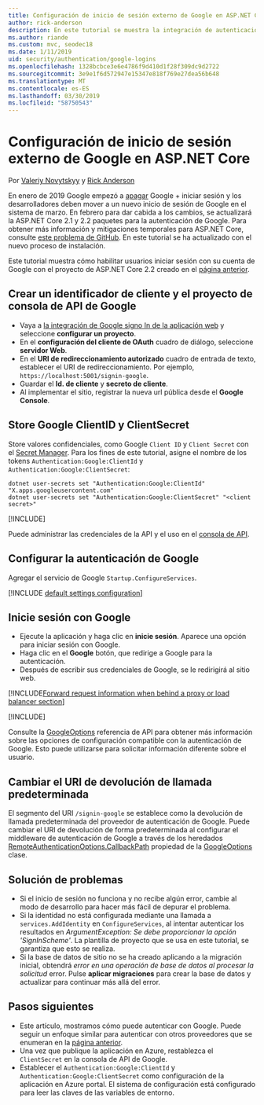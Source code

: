 ```yaml
---
title: Configuración de inicio de sesión externo de Google en ASP.NET Core
author: rick-anderson
description: En este tutorial se muestra la integración de autenticación de usuario de la cuenta de Google en una aplicación de ASP.NET Core existente.
ms.author: riande
ms.custom: mvc, seodec18
ms.date: 1/11/2019
uid: security/authentication/google-logins
ms.openlocfilehash: 1328bcbce3e6e4786f9d410d1f28f309dc9d2722
ms.sourcegitcommit: 3e9e1f6d572947e15347e818f769e27dea56b648
ms.translationtype: MT
ms.contentlocale: es-ES
ms.lasthandoff: 03/30/2019
ms.locfileid: "58750543"
---
```

# <a name="google-external-login-setup-in-aspnet-core"></a>Configuración de inicio de sesión externo de Google en ASP.NET Core

Por [Valeriy Novytskyy](https://github.com/01binary) y [Rick Anderson](https://twitter.com/RickAndMSFT)

En enero de 2019 Google empezó a [apagar](https://developers.google.com/+/api-shutdown) Google + iniciar sesión y los desarrolladores deben mover a un nuevo inicio de sesión de Google en el sistema de marzo. En febrero para dar cabida a los cambios, se actualizará la ASP.NET Core 2.1 y 2.2 paquetes para la autenticación de Google. Para obtener más información y mitigaciones temporales para ASP.NET Core, consulte [este problema de GitHub](https://github.com/aspnet/AspNetCore/issues/6486). En este tutorial se ha actualizado con el nuevo proceso de instalación.

Este tutorial muestra cómo habilitar usuarios iniciar sesión con su cuenta de Google con el proyecto de ASP.NET Core 2.2 creado en el [página anterior](xref:security/authentication/social/index).

## <a name="create-a-google-api-console-project-and-client-id"></a>Crear un identificador de cliente y el proyecto de consola de API de Google

* Vaya a [la integración de Google signo In de la aplicación web](https://developers.google.com/identity/sign-in/web/devconsole-project) y seleccione **configurar un proyecto**.
* En el **configuración del cliente de OAuth** cuadro de diálogo, seleccione **servidor Web**.
* En el **URI de redireccionamiento autorizado** cuadro de entrada de texto, establecer el URI de redireccionamiento. Por ejemplo, `https://localhost:5001/signin-google`.
* Guardar el **Id. de cliente** y **secreto de cliente**.
* Al implementar el sitio, registrar la nueva url pública desde el **Google Console**.

## <a name="store-google-clientid-and-clientsecret"></a>Store Google ClientID y ClientSecret

Store valores confidenciales, como Google `Client ID` y `Client Secret` con el [Secret Manager](xref:security/app-secrets). Para los fines de este tutorial, asigne el nombre de los tokens `Authentication:Google:ClientId` y `Authentication:Google:ClientSecret`:

```console
dotnet user-secrets set "Authentication:Google:ClientId" "X.apps.googleusercontent.com"
dotnet user-secrets set "Authentication:Google:ClientSecret" "<client secret>"
```

[!INCLUDE[](~/includes/environmentVarableColon.md)]

Puede administrar las credenciales de la API y el uso en el [consola de API](https://console.developers.google.com/apis/dashboard).

## <a name="configure-google-authentication"></a>Configurar la autenticación de Google

Agregar el servicio de Google `Startup.ConfigureServices`.

[!INCLUDE [default settings configuration](includes/default-settings2-2.md)]

## <a name="sign-in-with-google"></a>Inicie sesión con Google

* Ejecute la aplicación y haga clic en **inicie sesión**. Aparece una opción para iniciar sesión con Google.
* Haga clic en el **Google** botón, que redirige a Google para la autenticación.
* Después de escribir sus credenciales de Google, se le redirigirá al sitio web.

[!INCLUDE[Forward request information when behind a proxy or load balancer section](includes/forwarded-headers-middleware.md)]

[!INCLUDE[](includes/chain-auth-providers.md)]

Consulte la [GoogleOptions](/dotnet/api/microsoft.aspnetcore.authentication.google.googleoptions) referencia de API para obtener más información sobre las opciones de configuración compatible con la autenticación de Google. Esto puede utilizarse para solicitar información diferente sobre el usuario.

## <a name="change-the-default-callback-uri"></a>Cambiar el URI de devolución de llamada predeterminada

El segmento del URI `/signin-google` se establece como la devolución de llamada predeterminada del proveedor de autenticación de Google. Puede cambiar el URI de devolución de forma predeterminada al configurar el middleware de autenticación de Google a través de los heredados [RemoteAuthenticationOptions.CallbackPath](/dotnet/api/microsoft.aspnetcore.authentication.remoteauthenticationoptions.callbackpath) propiedad de la [GoogleOptions](/dotnet/api/microsoft.aspnetcore.authentication.google.googleoptions) clase.

## <a name="troubleshooting"></a>Solución de problemas

* Si el inicio de sesión no funciona y no recibe algún error, cambie al modo de desarrollo para hacer más fácil de depurar el problema.
* Si la identidad no está configurada mediante una llamada a `services.AddIdentity` en `ConfigureServices`, al intentar autenticar los resultados en *ArgumentException: Se debe proporcionar la opción 'SignInScheme'*. La plantilla de proyecto que se usa en este tutorial, se garantiza que esto se realiza.
* Si la base de datos de sitio no se ha creado aplicando a la migración inicial, obtendrá *error en una operación de base de datos al procesar la solicitud* error. Pulse **aplicar migraciones** para crear la base de datos y actualizar para continuar más allá del error.

## <a name="next-steps"></a>Pasos siguientes

* Este artículo, mostramos cómo puede autenticar con Google. Puede seguir un enfoque similar para autenticar con otros proveedores que se enumeran en la [página anterior](xref:security/authentication/social/index).
* Una vez que publique la aplicación en Azure, restablezca el `ClientSecret` en la consola de API de Google.
* Establecer el `Authentication:Google:ClientId` y `Authentication:Google:ClientSecret` como configuración de la aplicación en Azure portal. El sistema de configuración está configurado para leer las claves de las variables de entorno.
